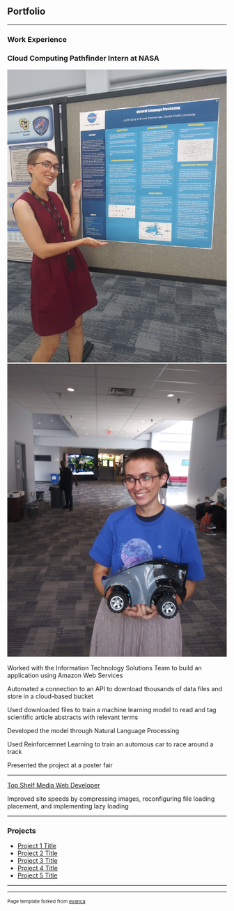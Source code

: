 ## Portfolio

---

### Work Experience 

<h3>Cloud Computing Pathfinder Intern at NASA</h3>
<img src="images/posterpresentation.jpg"/>
<img src="images/automouscar.jpg"/>
<p>Worked with the Information Technology Solutions Team to build an application using Amazon Web Services</p>
<p>Automated a connection to an API to download thousands of data files and store in a cloud-based bucket</p>
<p>Used downloaded files to train a machine learning model to read and tag scientific article abstracts with relevant terms</p>
<p>Developed the model through Natural Language Processing</p>
<p>Used Reinforcemnet Learning to train an automous car to race around a track</p>
<p>Presented the project at a poster fair</p>

---
[Top Shelf Media Web Developer](http://twelfthroundauto.com/)
<p>Improved site speeds by compressing images, reconfiguring file loading placement, and implementing lazy loading</p>

---

### Projects

- [Project 1 Title](http://example.com/)
- [Project 2 Title](http://example.com/)
- [Project 3 Title](http://example.com/)
- [Project 4 Title](http://example.com/)
- [Project 5 Title](http://example.com/)

---




---
<p style="font-size:11px">Page template forked from <a href="https://github.com/evanca/quick-portfolio">evanca</a></p>
<!-- Remove above link if you don't want to attibute -->
